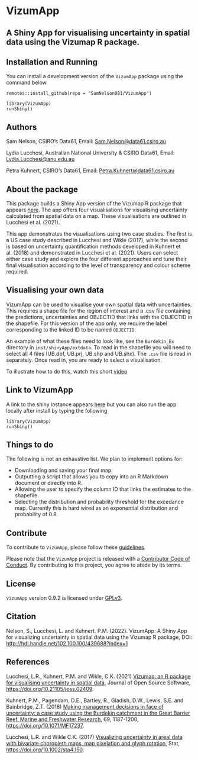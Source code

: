 
# VizumApp

## A Shiny App for visualising uncertainty in spatial data using the Vizumap R package.

## Installation and Running

You can install a development version of the `VizumApp` package using the
command below.

    remotes::install_github(repo = "SamNelson081/VizumApp")

    library(VizumApp)
    runShiny()

## Authors

Sam Nelson, CSIRO’s Data61, Email: <Sam.Nelson@data61.csiro.au>

Lydia Lucchesi, Australian National University & CSIRO Data61, Email:
<Lydia.Lucchesi@anu.edu.au>

Petra Kuhnert, CSIRO’s Data61, Email: <Petra.Kuhnert@data61.csiro.au>

## About the package

This package builds a Shiny App version of the Vizumap R package that
appears [here](https://github.com/lydialucchesi/Vizumap). The app offers
four visualisations for visualising uncertainty calculated from spatial
data on a map. These visualisations are outlined in Lucchesi et
al. (2021).

This app demonstrates the visualisations using two case studies. The
first is a US case study described in Lucchesi and Wikle (2017), while
the second is based on uncertainty quantification methods developed in
Kuhnert et al. (2018) and demonstrated in Lucchesi et al. (2021). Users
can select either case study and explore the four different approaches
and tune their final visualisation according to the level of
transparency and colour scheme required.

## Visualising your own data

VizumApp can be used to visualise your own spatial data with
uncertainties. This requires a shape file for the region of interest and
a .csv file containing the predictions, uncertainties and OBJECTID that
links with the OBJECTID in the shapefile. For this version of the app
only, we require the label corresponding to the linked ID to be named
`OBJECTID`.

An example of what these files need to look like, see the `Burdekin_Ex`
directory in `inst/shinyApp/extdata`. To read in the shapefile you will
need to select all 4 files (UB.dbf, UB.prj, UB.shp and UB.shx). The
`.csv` file is read in separately. Once read in, you are ready to select
a visualisation.

To illustrate how to do this, watch this short [video](https://youtu.be/LkX59z99Bo4)

## Link to VizumApp

A link to the shiny instance appears
[here](https://shiny.csiro.au/VizumApp/) but you can also run the app
locally after install by typing the following

    library(VizumApp)
    runShiny()

## Things to do

The following is not an exhaustive list. We plan to implement options
for:

-   Downloading and saving your final map.
-   Outputting a script that allows you to copy into an R Markdown
    document or directly into R.
-   Allowing the user to specify the column ID that links the estimates
    to the shapefile.
-   Selecting the distribution and probability threshold for the
    excedance map. Currently this is hard wired as an exponential
    distribution and probability of 0.8.

## Contribute

To contribute to `VizumApp`, please follow these
[guidelines](CONTRIBUTING.md).

Please note that the `VizumApp` project is released with a [Contributor
Code of Conduct](CONDUCT.md). By contributing to this project, you agree
to abide by its terms.

## License

`VizumApp` version 0.9.2 is licensed under [GPLv3](LICENSE.md).

## Citation

Nelson, S., Lucchesi, L. and Kuhnert. P.M. (2022). VizumApp: A Shiny App
for visualizing uncertainty in spatial data using the Vizumap R package,
DOI: <http://hdl.handle.net/102.100.100/439688?index=1>

## References

Lucchesi, L.R., Kuhnert, P.M. and Wikle, C.K. (2021) [Vizumap: an R
package for visualising uncertainty in spatial
data](https://doi.org/10.21105/joss.02409), Journal of Open Source
Software, <https://doi.org/10.21105/joss.02409>.

Kuhnert, P.M., Pagendam, D.E., Bartley, R., Gladish, D.W., Lewis, S.E.
and Bainbridge, Z.T. (2018) [Making management decisions in face of
uncertainty: a case study using the Burdekin catchment in the Great
Barrier Reef, Marine and Freshwater
Research](https://publications.csiro.au/publications/#publication/PIcsiro:EP168206),
69, 1187-1200, <https://doi.org/10.1071/MF17237>.

Lucchesi, L.R. and Wikle C.K. (2017) [Visualizing uncertainty in areal
data with bivariate choropleth maps, map pixelation and glyph
rotation](http://faculty.missouri.edu/~wiklec/LucchesiWikle2017Stat),
Stat, <https://doi.org/10.1002/sta4.150>.
